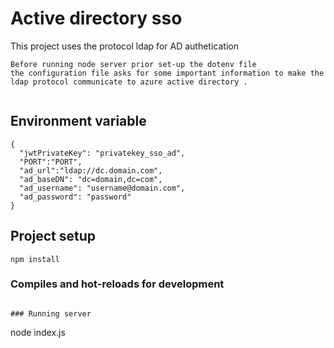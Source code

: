 # Active directory sso

This project uses the protocol ldap for AD authetication
```
Before running node server prior set-up the dotenv file 
the configuration file asks for some important information to make the ldap protocol communicate to azure active directory .


````

## Environment variable 

```
{
  "jwtPrivateKey": "privatekey_sso_ad",
  "PORT":"PORT",
  "ad_url":"ldap://dc.domain.com",
  "ad_baseDN": "dc=domain,dc=com",
  "ad_username": "username@domain.com",
  "ad_password": "password" 
}
```
## Project setup
```
npm install
```

### Compiles and hot-reloads for development
```

### Running server 
```
node index.js
```
